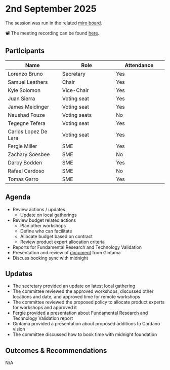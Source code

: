 # 2nd September 2025

The session was run in the related [miro board](https://miro.com/app/board/uXjVKro_lxs=/).&#x20;

📽️ The meeting recording can be found [here](https://drive.google.com/file/d/1cZuaw7Fqcg_uI6HT-vMBRYpGOl_nNfYc/view).

## Participants

<table><thead><tr><th width="213.19140625">Name</th><th width="212.27734375">Role</th><th width="185.14453125">Attendance</th></tr></thead><tbody><tr><td>Lorenzo Bruno</td><td>Secretary</td><td>Yes</td></tr><tr><td>Samuel Leathers</td><td>Chair</td><td>Yes</td></tr><tr><td>Kyle Solomon</td><td>Vice-Chair</td><td>Yes</td></tr><tr><td>Juan Sierra</td><td>Voting seat</td><td>Yes</td></tr><tr><td>James Meidinger</td><td>Voting seat</td><td>Yes</td></tr><tr><td>Naushad Fouze </td><td>Voting seats</td><td>No</td></tr><tr><td>Tegegne Tefera</td><td>Voting seat</td><td>Yes</td></tr><tr><td>Carlos Lopez De Lara</td><td>Voting seat</td><td>Yes</td></tr><tr><td>Fergie Miller</td><td>SME</td><td>Yes</td></tr><tr><td>Zachary Soesbee</td><td>SME</td><td>No</td></tr><tr><td>Darby Bodden</td><td>SME</td><td>Yes</td></tr><tr><td>Rafael Cardoso</td><td>SME</td><td>No</td></tr><tr><td>Tomas Garro</td><td>SME</td><td>Yes</td></tr></tbody></table>

## Agenda

* Review actions / updates
  * Update on local gatherings
* Review budget related actions
  * Plan other workshops
  * Define who can facilitate
  * Allocate budget based on contract
  * Review product expert allocation criteria
* Reports for Fundamental Research and  Technology Validation
* Presentation and review of [document](https://docs.google.com/document/d/1Ilf66KP0CgC0fPcqewi_h3kZbj9FPkN6Wi7faTtHURw/edit?usp=sharing) from Gintama
* Discuss booking sync with midnight

## Updates

* The secretary provided an update on latest local gathering
* The committee reviewed the approved workshops, discussed other locations and date, and approved time for remote workshops
* The committee reviewed the proposed policy to allocate product experts for workshops and approved it
* Fergie provided a presentation about Fundamental Research and  Technology Validation report
* Gintama provided a presentation about proposed additions to Cardano vision
* The committee discussed how to book time with midnight foundation

## Outcomes & Recommendations

N/A
